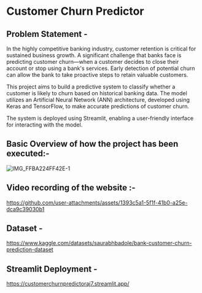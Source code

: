 # Customer Churn Predictor 

## Problem Statement -
In the highly competitive banking industry, customer retention is critical for sustained business growth. A significant challenge that banks face is predicting customer churn—when a customer decides to close their account or stop using a bank's services. Early detection of potential churn can allow the bank to take proactive steps to retain valuable customers.

This project aims to build a predictive system to classify whether a customer is likely to churn based on historical banking data. The model utilizes an Artificial Neural Network (ANN) architecture, developed using Keras and TensorFlow, to make accurate predictions of customer churn.

The system is deployed using Streamlit, enabling a user-friendly interface for interacting with the model.

## Basic Overview of how the project has been executed:-
![IMG_FFBA224FF42E-1](https://github.com/user-attachments/assets/8abe27de-f352-4707-ac6c-cdd9672b07b9)


## Video recording of the website :-
https://github.com/user-attachments/assets/1393c5a1-5f1f-41b0-a25e-dca9c39030b1

## Dataset -
https://www.kaggle.com/datasets/saurabhbadole/bank-customer-churn-prediction-dataset

## Streamlit Deployment - 
https://customerchurnpredictoraj7.streamlit.app/
